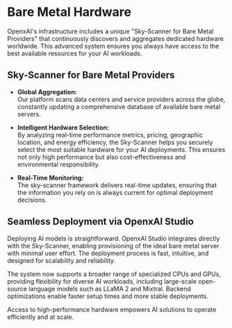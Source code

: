 # Bare Metal Hardware

OpenxAI's infrastructure includes a unique "Sky-Scanner for Bare Metal Providers" that continuously discovers and aggregates dedicated hardware worldwide. This advanced system ensures you always have access to the best available resources for your AI workloads.

## Sky-Scanner for Bare Metal Providers

- **Global Aggregation:**  
  Our platform scans data centers and service providers across the globe, constantly updating a comprehensive database of available bare metal servers.

- **Intelligent Hardware Selection:**  
  By analyzing real-time performance metrics, pricing, geographic location, and energy efficiency, the Sky-Scanner helps you securely select the most suitable hardware for your AI deployments. This ensures not only high performance but also cost-effectiveness and environmental responsibility.

- **Real-Time Monitoring:**  
  The sky-scanner framework delivers real-time updates, ensuring that the information you rely on is always current for optimal deployment decisions.

## Seamless Deployment via OpenxAI Studio

  Deploying AI models is straightforward. OpenxAI Studio integrates directly with the Sky-Scanner, enabling provisioning of the ideal bare metal server with minimal user effort. The deployment process is fast, intuitive, and designed for scalability and reliability.

  The system now supports a broader range of specialized CPUs and GPUs, providing flexibility for diverse AI workloads, including large-scale open-source language models such as LLaMA 2 and Mixtral. Backend optimizations enable faster setup times and more stable deployments.

  Access to high-performance hardware empowers AI solutions to operate efficiently and at scale.


